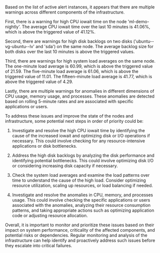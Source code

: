 Based on the list of active alert instances, it appears that there are multiple warnings across different components of the infrastructure. 

First, there is a warning for high CPU iowait time on the node 'ml-demo-nightly'. The average CPU iowait time over the last 10 minutes is 41.06%, which is above the triggered value of 41.12%.

Second, there are warnings for high disk backlogs on two disks ('ubuntu--vg-ubuntu--lv' and 'sda') on the same node. The average backlog size for both disks over the last 10 minutes is above the triggered values.

Third, there are warnings for high system load averages on the same node. The one-minute load average is 60.99, which is above the triggered value of 21.59. The five-minute load average is 61.06, which is above the triggered value of 11.01. The fifteen-minute load average is 41.77, which is above the triggered value of 4.29.

Lastly, there are multiple warnings for anomalies in different dimensions of CPU usage, memory usage, and processes. These anomalies are detected based on rolling 5-minute rates and are associated with specific applications or users.

To address these issues and improve the state of the nodes and infrastructure, some potential next steps in order of priority could be:

1. Investigate and resolve the high CPU iowait time by identifying the cause of the increased iowait and optimizing disk or I/O operations if necessary. This could involve checking for any resource-intensive applications or disk bottlenecks.

2. Address the high disk backlogs by analyzing the disk performance and identifying potential bottlenecks. This could involve optimizing disk I/O or considering increasing disk capacity if necessary.

3. Check the system load averages and examine the load patterns over time to understand the cause of the high load. Consider optimizing resource utilization, scaling up resources, or load balancing if needed.

4. Investigate and resolve the anomalies in CPU, memory, and processes usage. This could involve checking the specific applications or users associated with the anomalies, analyzing their resource consumption patterns, and taking appropriate actions such as optimizing application code or adjusting resource allocation.

Overall, it is important to monitor and prioritize these issues based on their impact on system performance, criticality of the affected components, and potential risks or dependencies. Regular monitoring and analysis of the infrastructure can help identify and proactively address such issues before they escalate into critical failures.